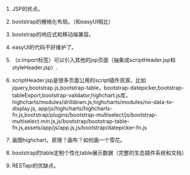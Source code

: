 1. JSP的优点。
2. bootstrap的栅格化布局。（和easyUI相比）
3. bootstrap的响应式和移动端兼容。
4. easyUI的代码不好维护了。
5. （c:import标签）可以引入其他的jsp页面（抽象成scriptHeader.jsp和styleHeader.jsp）.
6. scriptHeader.jsp是很多页面公用的script插件资源，比如jquery,bootstrap.js,bootstrap-table，bootstrap-datepicker,bootstrap-tableExport,bootstrap-validator,highchart.js库，highcharts/modules/drilldown.js,highcharts/modules/no-data-to-display.js,
app/js/highcharts/highcharts-fn.js,bootstrap/plugins/bootstrap-multiselect/js/bootstrap-multiselect.min.js,js/bootstrap/bootstrap-table-fn.js,assets/app/js/app.js,js/bootstrap/datepicker-fn.js

5. 画图highchart，原理？画布？如何画一个雪花。
6. bootstrap的table定制个性化table展示数据（完整的生态插件系统和文档）
7. RESTapi的优缺点。


